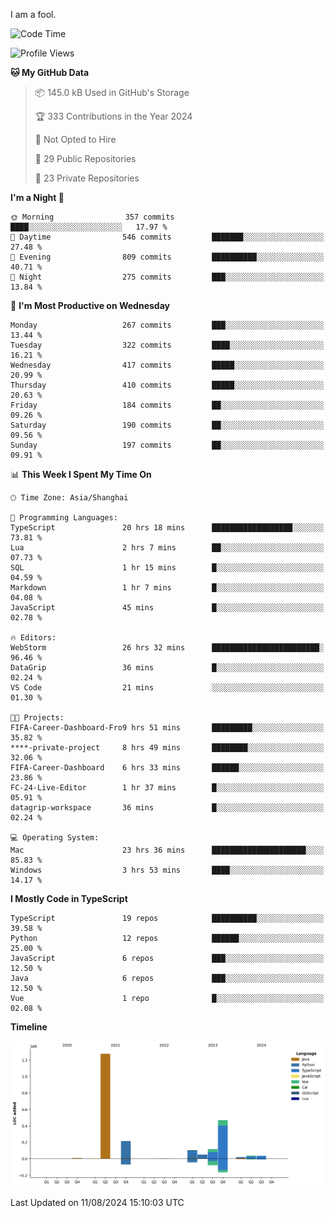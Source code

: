 I am a fool.

<!--START_SECTION:waka-->
![Code Time](http://img.shields.io/badge/Code%20Time-1%2C636%20hrs%202%20mins-blue)

![Profile Views](http://img.shields.io/badge/Profile%20Views-5-blue)

**🐱 My GitHub Data** 

> 📦 145.0 kB Used in GitHub's Storage 
 > 
> 🏆 333 Contributions in the Year 2024
 > 
> 🚫 Not Opted to Hire
 > 
> 📜 29 Public Repositories 
 > 
> 🔑 23 Private Repositories 
 > 
**I'm a Night 🦉** 

```text
🌞 Morning                357 commits         ████░░░░░░░░░░░░░░░░░░░░░   17.97 % 
🌆 Daytime                546 commits         ███████░░░░░░░░░░░░░░░░░░   27.48 % 
🌃 Evening                809 commits         ██████████░░░░░░░░░░░░░░░   40.71 % 
🌙 Night                  275 commits         ███░░░░░░░░░░░░░░░░░░░░░░   13.84 % 
```
📅 **I'm Most Productive on Wednesday** 

```text
Monday                   267 commits         ███░░░░░░░░░░░░░░░░░░░░░░   13.44 % 
Tuesday                  322 commits         ████░░░░░░░░░░░░░░░░░░░░░   16.21 % 
Wednesday                417 commits         █████░░░░░░░░░░░░░░░░░░░░   20.99 % 
Thursday                 410 commits         █████░░░░░░░░░░░░░░░░░░░░   20.63 % 
Friday                   184 commits         ██░░░░░░░░░░░░░░░░░░░░░░░   09.26 % 
Saturday                 190 commits         ██░░░░░░░░░░░░░░░░░░░░░░░   09.56 % 
Sunday                   197 commits         ██░░░░░░░░░░░░░░░░░░░░░░░   09.91 % 
```


📊 **This Week I Spent My Time On** 

```text
🕑︎ Time Zone: Asia/Shanghai

💬 Programming Languages: 
TypeScript               20 hrs 18 mins      ██████████████████░░░░░░░   73.81 % 
Lua                      2 hrs 7 mins        ██░░░░░░░░░░░░░░░░░░░░░░░   07.73 % 
SQL                      1 hr 15 mins        █░░░░░░░░░░░░░░░░░░░░░░░░   04.59 % 
Markdown                 1 hr 7 mins         █░░░░░░░░░░░░░░░░░░░░░░░░   04.08 % 
JavaScript               45 mins             █░░░░░░░░░░░░░░░░░░░░░░░░   02.78 % 

🔥 Editors: 
WebStorm                 26 hrs 32 mins      ████████████████████████░   96.46 % 
DataGrip                 36 mins             █░░░░░░░░░░░░░░░░░░░░░░░░   02.24 % 
VS Code                  21 mins             ░░░░░░░░░░░░░░░░░░░░░░░░░   01.30 % 

🐱‍💻 Projects: 
FIFA-Career-Dashboard-Fro9 hrs 51 mins       █████████░░░░░░░░░░░░░░░░   35.82 % 
****-private-project     8 hrs 49 mins       ████████░░░░░░░░░░░░░░░░░   32.06 % 
FIFA-Career-Dashboard    6 hrs 33 mins       ██████░░░░░░░░░░░░░░░░░░░   23.86 % 
FC-24-Live-Editor        1 hr 37 mins        █░░░░░░░░░░░░░░░░░░░░░░░░   05.91 % 
datagrip-workspace       36 mins             █░░░░░░░░░░░░░░░░░░░░░░░░   02.24 % 

💻 Operating System: 
Mac                      23 hrs 36 mins      █████████████████████░░░░   85.83 % 
Windows                  3 hrs 53 mins       ████░░░░░░░░░░░░░░░░░░░░░   14.17 % 
```

**I Mostly Code in TypeScript** 

```text
TypeScript               19 repos            ██████████░░░░░░░░░░░░░░░   39.58 % 
Python                   12 repos            ██████░░░░░░░░░░░░░░░░░░░   25.00 % 
JavaScript               6 repos             ███░░░░░░░░░░░░░░░░░░░░░░   12.50 % 
Java                     6 repos             ███░░░░░░░░░░░░░░░░░░░░░░   12.50 % 
Vue                      1 repo              █░░░░░░░░░░░░░░░░░░░░░░░░   02.08 % 
```



**Timeline**

![Lines of Code chart](https://raw.githubusercontent.com/VeejaLiu/VeejaLiu/master/assets/bar_graph.png)


 Last Updated on 11/08/2024 15:10:03 UTC
<!--END_SECTION:waka-->
